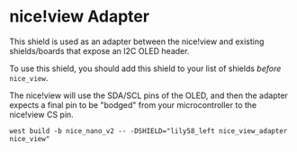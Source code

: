 # nice!view Adapter

This shield is used as an adapter between the nice!view and existing shields/boards that expose an I2C OLED header.

To use this shield, you should add this shield to your list of shields *before* `nice_view`.

The nice!view will use the SDA/SCL pins of the OLED, and then the adapter expects a final pin to be "bodged" from your microcontroller to the nice!view CS pin.

```
west build -b nice_nano_v2 -- -DSHIELD="lily58_left nice_view_adapter nice_view"
```
